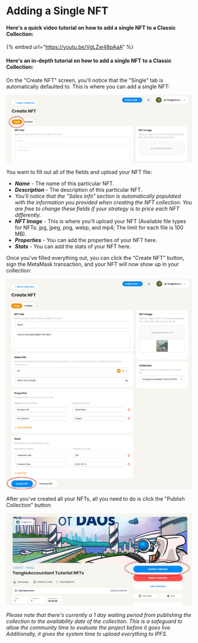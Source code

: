 # Adding a Single NFT

#### Here's a quick video tutorial on how to add a single NFT to a Classic Collection:

{% embed url="https://youtu.be/VgLZw48pAaA" %}



#### **Here's an in-depth tutorial on how to add a single NFT to a Classic Collection:**

On the "Create NFT" screen, you'll notice that the "Single" tab is automatically defaulted to. This is where you can add a single NFT:

![](<../../../.gitbook/assets/image (33) (1).png>)

You want to fill out all of the fields and upload your NFT file:

* _**Name**_ - The name of this particular NFT.
* _**Description**_ - The description of this particular NFT.
* _You'll notice that the "Sales info" section is automatically populated with the information you provided when creating the NFT collection. You are free to change these fields if your strategy is to price each NFT differently._
* _**NFT Image**_ - This is where you'll upload your NFT (Available file types for NFTs: jpg, jpeg, png, webp, and mp4; The limit for each file is 100 MB).
* _**Properties**_ - You can add the properties of your NFT here.
* _**Stats**_ - You can add the stats of your NFT here.

Once you've filled everything out, you can click the "Create NFT" button, sign the MetaMask transaction, and your NFT will now show up in your collection:

![](<../../../.gitbook/assets/image (22).png>)

After you've created all your NFTs, all you need to do is click the "Publish Collection" button:

![](<../../../.gitbook/assets/image (27).png>)

_Please note that there's currently a 1 day waiting period from publishing the collection to the availability date of the collection. This is a safeguard to allow the community time to evaluate the project before it goes live. Additionally, it gives the system time to upload everything to IPFS._
